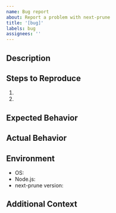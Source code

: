 ```yaml
---
name: Bug report
about: Report a problem with next-prune
title: '[bug]'
labels: bug
assignees: ''
---
```


## Description

## Steps to Reproduce

1.
2.

## Expected Behavior

## Actual Behavior

## Environment

- OS:
- Node.js:
- next-prune version:

## Additional Context
